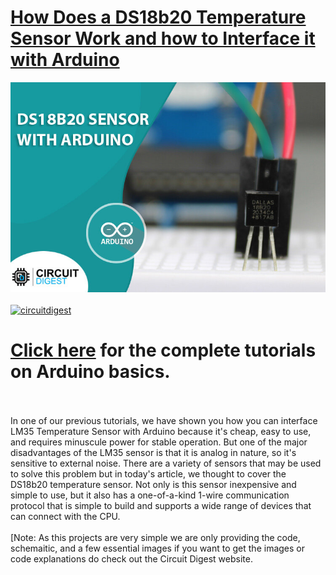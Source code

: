 # [How Does a DS18b20 Temperature Sensor Work and how to Interface it with Arduino](https://circuitdigest.com/microcontroller-projects/interfacing-ds18b20-sensor-with-arduino)

<img src="https://github.com/Circuit-Digest/Basic-Arduino-Tutorials-for-Beginners-/blob/main/DS18b20%20Temperature%20Sensor%20with%20Arduino/images/ds18b20%20cover.jpg" width="" alt="alt_text" title="image_tooltip">
<br>

<br>
<a href="https://circuitdigest.com/tags/arduino"><img src="https://img.shields.io/static/v1?label=&labelColor=505050&message=Arduino Basic Tutorials Circuit Digest&color=%230076D6&style=social&logo=google-chrome&logoColor=%230076D6" alt="circuitdigest"/></a>
<br>

[<h1>Click here](https://circuitdigest.com/tags/arduino) for the complete tutorials on Arduino basics.</h1>


<br>
<br>
In one of our previous tutorials, we have shown you how you can interface LM35 Temperature Sensor with Arduino because it's cheap, easy to use, and requires minuscule power for stable operation. But one of the major disadvantages of the LM35 sensor is that it is analog in nature, so it's sensitive to external noise. There are a variety of sensors that may be used to solve this problem but in today's article, we thought to cover the DS18b20 temperature sensor. Not only is this sensor inexpensive and simple to use, but it also has a one-of-a-kind 1-wire communication protocol that is simple to build and supports a wide range of devices that can connect with the CPU.
<br>
<br>
[Note: As this projects are very simple we are only providing the code, schemaitic, and a few essential images if you want to get the images or code explanations do check out the Circuit Digest website.
<br>
<br>

